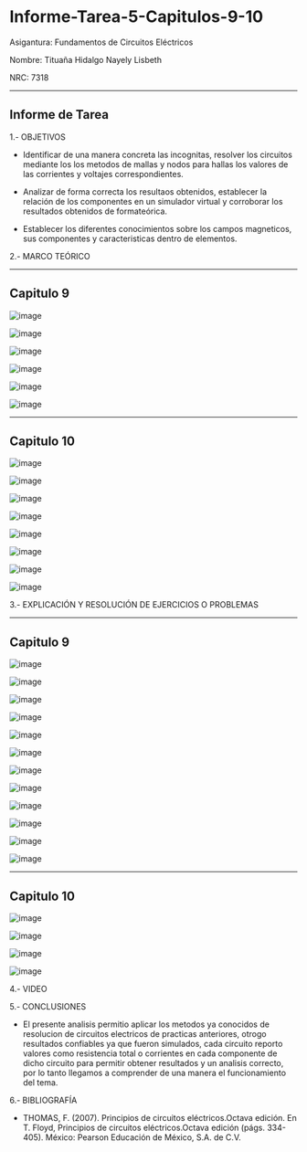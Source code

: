 # Informe-Tarea-5-Capitulos-9-10

Asigantura: Fundamentos de Circuitos Eléctricos

Nombre: Tituaña Hidalgo Nayely Lisbeth

NRC: 7318

--------------------------------------------------------------------------------------------------
Informe de Tarea
--------------------------------------------------------------------------------------------------

1.- OBJETIVOS

* Identificar de una manera concreta las incognitas, resolver los circuitos mediante los los metodos de mallas y nodos para hallas los valores de las corrientes y voltajes correspondientes.

* Analizar de forma correcta los resultaos obtenidos, establecer la relación de los componentes en un simulador virtual y corroborar los resultados obtenidos de formateórica.

* Establecer los diferentes conocimientos sobre los campos magneticos, sus componentes y caracteristicas dentro de elementos.


2.- MARCO TEÓRICO

--------------------------------------------------------------------------------------------------
Capitulo 9
--------------------------------------------------------------------------------------------------

![image](https://user-images.githubusercontent.com/105722861/177906600-b971e037-d0b0-4003-b8ac-4ee804512d94.png)

![image](https://user-images.githubusercontent.com/105722861/177906725-ad4a66bc-f53d-4f4c-93c8-274542496d6a.png)

![image](https://user-images.githubusercontent.com/105722861/177906787-17451816-7fae-4d75-b160-9eaf22e8de1e.png)

![image](https://user-images.githubusercontent.com/105722861/177906943-e34368b1-6353-440a-9df3-dd362840fb8f.png)

![image](https://user-images.githubusercontent.com/105722861/177906977-9afaaf2d-3859-48be-8345-84b437b71505.png)

![image](https://user-images.githubusercontent.com/105722861/177907028-d6f755a0-36b2-451b-82c5-19434dcb0df1.png)

--------------------------------------------------------------------------------------------------
Capitulo 10
--------------------------------------------------------------------------------------------------
![image](https://user-images.githubusercontent.com/105722861/177907154-e799d057-9a6d-4238-b697-f12f9d5595e4.png)

![image](https://user-images.githubusercontent.com/105722861/177907206-52815d5e-90df-4c9e-926c-98b9704e1f7a.png)

![image](https://user-images.githubusercontent.com/105722861/177907272-5bb8e309-f8a7-483d-905a-8eff43a9fb7f.png)

![image](https://user-images.githubusercontent.com/105722861/177907309-be163f15-c97e-4874-a2bd-eb7727da94ea.png)

![image](https://user-images.githubusercontent.com/105722861/177907366-7c33967c-33d0-4514-b486-941fdd662af9.png)

![image](https://user-images.githubusercontent.com/105722861/177907433-8fe15b53-9abc-47df-844a-4f2318d36d82.png)

![image](https://user-images.githubusercontent.com/105722861/177907592-3bdd73f9-f6fc-4ea2-aada-115980a9f015.png)

![image](https://user-images.githubusercontent.com/105722861/177907634-b339c719-6f6d-4c95-9bf2-006e6c4d7007.png)

3.- EXPLICACIÓN Y RESOLUCIÓN DE EJERCICIOS O PROBLEMAS

--------------------------------------------------------------------------------------------------
Capitulo 9
--------------------------------------------------------------------------------------------------

![image](https://user-images.githubusercontent.com/105722861/177930318-6e15a6be-cb1c-4207-91b6-65a942760103.png)

![image](https://user-images.githubusercontent.com/105722861/177930594-b1bba855-417a-4d85-9be4-ca324c87e287.png)

![image](https://user-images.githubusercontent.com/105722861/177930704-97cc11e8-37a2-459c-9d61-25e855718b8e.png)

![image](https://user-images.githubusercontent.com/105722861/177930980-9ac3202f-227a-4184-a9a9-72139004b273.png)

![image](https://user-images.githubusercontent.com/105722861/177931388-4af9bc4d-9021-48b7-b7f5-8014a9702857.png)

![image](https://user-images.githubusercontent.com/105722861/177931920-d7b4c4e6-0d2d-4cf3-8569-741ecfd56c0c.png)

![image](https://user-images.githubusercontent.com/105722861/177932440-57c8dbff-8192-4203-b368-e5295257ce6e.png)

![image](https://user-images.githubusercontent.com/105722861/177932531-07c59ce9-9e53-4b95-bec0-c9f14d13df72.png)

![image](https://user-images.githubusercontent.com/105722861/177932625-c39a9dd9-7bab-44ac-9078-d5c3d36c2c6e.png)

![image](https://user-images.githubusercontent.com/105722861/177932810-8b1e74bb-bdb0-4476-8509-1210b6e8b882.png)

![image](https://user-images.githubusercontent.com/105722861/177932935-0ab7b166-b4f2-4392-aa62-2c68bc29868d.png)

![image](https://user-images.githubusercontent.com/105722861/177933141-a3eac59a-328d-403d-acf4-89eb2617aaff.png)

--------------------------------------------------------------------------------------------------
Capitulo 10
--------------------------------------------------------------------------------------------------

![image](https://user-images.githubusercontent.com/105722861/177933286-267746ca-0512-4054-bac0-a5e98d17d68e.png)

![image](https://user-images.githubusercontent.com/105722861/177933478-cbe2fe50-444e-4def-81ba-ced1f593cd7b.png)

![image](https://user-images.githubusercontent.com/105722861/177933727-7b69a3ff-a1d2-4ffb-8ae7-f6b97b71a397.png)

![image](https://user-images.githubusercontent.com/105722861/177934072-f6a753cd-8ca7-4ea4-bb6c-d375bee20def.png)


4.- VIDEO

5.- CONCLUSIONES

* El presente analisis permitio aplicar los metodos ya conocidos de resolucion de circuitos electricos de practicas anteriores, otrogo resultados confiables ya que fueron simulados, cada circuito reporto valores como resistencia total o corrientes en cada componente de dicho circuito para permitir obtener resultados y un analisis correcto, por lo tanto llegamos a comprender de una manera el funcionamiento del tema.

6.- BIBLIOGRAFÍA

* THOMAS, F. (2007). Principios de circuitos eléctricos.Octava edición. En T. Floyd, Principios de circuitos eléctricos.Octava edición (págs. 334-405). México: Pearson Educación de México, S.A. de C.V.
